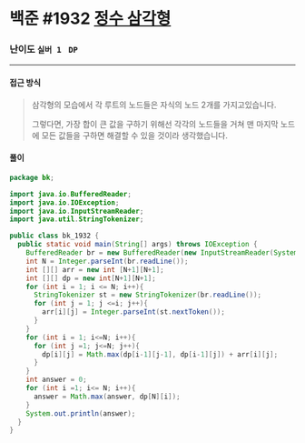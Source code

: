 # 백준 #1932 [정수 삼각형](https://www.acmicpc.net/problem/1932)

### 난이도 `실버 1 `  `DP` 

---

#### 접근 방식

> 삼각형의 모습에서 각 루트의 노드들은 자식의 노드 2개를 가지고있습니다.
>
> 그렇다면, 가장 합이 큰 값을 구하기 위해선 각각의 노드들을 거쳐 맨 마지막 노드에 모든 값들을 구하면 해결할 수 있을 것이라 생각했습니다.

#### 풀이

```java
package bk;

import java.io.BufferedReader;
import java.io.IOException;
import java.io.InputStreamReader;
import java.util.StringTokenizer;

public class bk_1932 {
  public static void main(String[] args) throws IOException {
    BufferedReader br = new BufferedReader(new InputStreamReader(System.in));
    int N = Integer.parseInt(br.readLine());
    int [][] arr = new int [N+1][N+1];
    int [][] dp = new int[N+1][N+1];
    for (int i = 1; i <= N; i++){
      StringTokenizer st = new StringTokenizer(br.readLine());
      for (int j = 1; j <=i; j++){
        arr[i][j] = Integer.parseInt(st.nextToken());
      }
    }
    for (int i = 1; i<=N; i++){
      for (int j =1; j<=N; j++){
        dp[i][j] = Math.max(dp[i-1][j-1], dp[i-1][j]) + arr[i][j];
      }
    }
    int answer = 0;
    for (int i =1; i<= N; i++){
      answer = Math.max(answer, dp[N][i]);
    }
    System.out.println(answer);
  }
}
```

